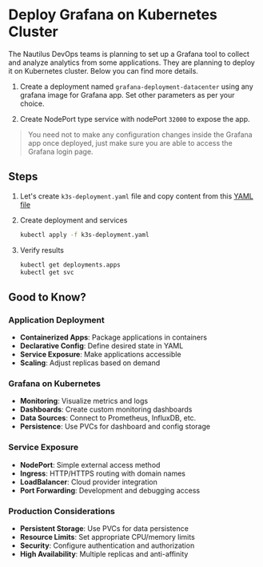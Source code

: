 # Deploy Grafana on Kubernetes Cluster

The Nautilus DevOps teams is planning to set up a Grafana tool to collect and analyze analytics from some applications. They are planning to deploy it on Kubernetes cluster. Below you can find more details.

1. Create a deployment named `grafana-deployment-datacenter` using any grafana image for Grafana app. Set other parameters as per your choice.

2. Create NodePort type service with nodePort `32000` to expose the app.

> You need not to make any configuration changes inside the Grafana app once deployed, just make sure you are able to access the Grafana login page.

## Steps

1. Let's create `k3s-deployment.yaml` file and copy content from this [YAML file](../files/k3s-grafana-deployment-058.yaml)

2. Create deployment and services

    ```sh
    kubectl apply -f k3s-deployment.yaml
    ```

3. Verify results

    ```sh
    kubectl get deployments.apps
    kubectl get svc
    ```

## Good to Know?

### Application Deployment

- **Containerized Apps**: Package applications in containers
- **Declarative Config**: Define desired state in YAML
- **Service Exposure**: Make applications accessible
- **Scaling**: Adjust replicas based on demand

### Grafana on Kubernetes

- **Monitoring**: Visualize metrics and logs
- **Dashboards**: Create custom monitoring dashboards
- **Data Sources**: Connect to Prometheus, InfluxDB, etc.
- **Persistence**: Use PVCs for dashboard and config storage

### Service Exposure

- **NodePort**: Simple external access method
- **Ingress**: HTTP/HTTPS routing with domain names
- **LoadBalancer**: Cloud provider integration
- **Port Forwarding**: Development and debugging access

### Production Considerations

- **Persistent Storage**: Use PVCs for data persistence
- **Resource Limits**: Set appropriate CPU/memory limits
- **Security**: Configure authentication and authorization
- **High Availability**: Multiple replicas and anti-affinity
